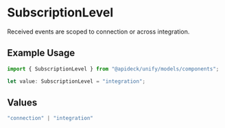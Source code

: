 # SubscriptionLevel

Received events are scoped to connection or across integration.

## Example Usage

```typescript
import { SubscriptionLevel } from "@apideck/unify/models/components";

let value: SubscriptionLevel = "integration";
```

## Values

```typescript
"connection" | "integration"
```